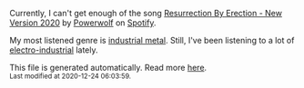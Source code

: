 
  Currently, I can't get enough of the song <a href="https://open.spotify.com/track/7KG8ZYkxsQ7nOJxP3sskfK">Resurrection By Erection - New Version 2020</a> by <a href="https://open.spotify.com/artist/5HFkc3t0HYETL4JeEbDB1v">Powerwolf</a> on <a href="https://open.spotify.com/user/9qz2xtkur2fengfsdcq8dd907?si=kq2SVrUkSNe0z1NJjpt7kg">Spotify</a>.

  My most listened genre is <a href="https://duckduckgo.com/?q=industrial metal music">industrial metal</a>.
  Still, I've been listening to a lot of <a href="https://duckduckgo.com/?q=electro-industrial music">electro-industrial</a> lately.

  This file is generated automatically. Read more <a href="https://github.com/CodeF0x/CodeF0x/blob/master/IMPORTANT.md">here</a>.
  <br>
  <sub>Last modified at 2020-12-24 06:03:59.</sub>
  